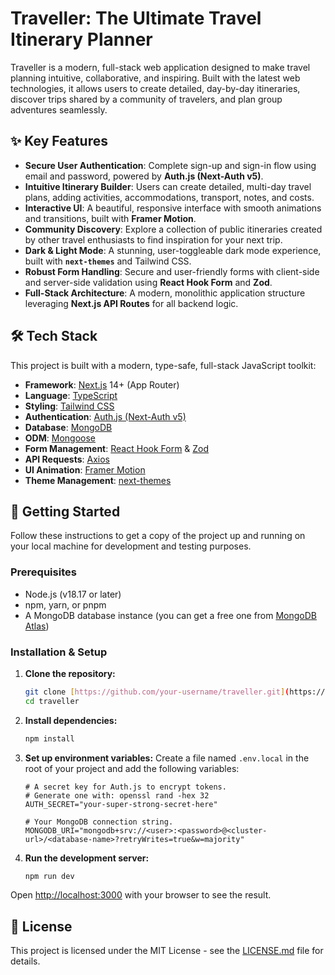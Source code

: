 # Traveller: The Ultimate Travel Itinerary Planner

Traveller is a modern, full-stack web application designed to make travel planning intuitive, collaborative, and inspiring. Built with the latest web technologies, it allows users to create detailed, day-by-day itineraries, discover trips shared by a community of travelers, and plan group adventures seamlessly.



## ✨ Key Features

* **Secure User Authentication**: Complete sign-up and sign-in flow using email and password, powered by **Auth.js (Next-Auth v5)**.
* **Intuitive Itinerary Builder**: Users can create detailed, multi-day travel plans, adding activities, accommodations, transport, notes, and costs.
* **Interactive UI**: A beautiful, responsive interface with smooth animations and transitions, built with **Framer Motion**.
* **Community Discovery**: Explore a collection of public itineraries created by other travel enthusiasts to find inspiration for your next trip.
* **Dark & Light Mode**: A stunning, user-toggleable dark mode experience, built with **`next-themes`** and Tailwind CSS.
* **Robust Form Handling**: Secure and user-friendly forms with client-side and server-side validation using **React Hook Form** and **Zod**.
* **Full-Stack Architecture**: A modern, monolithic application structure leveraging **Next.js API Routes** for all backend logic.

## 🛠️ Tech Stack

This project is built with a modern, type-safe, full-stack JavaScript toolkit:

* **Framework**: [Next.js](https://nextjs.org/) 14+ (App Router)
* **Language**: [TypeScript](https://www.typescriptlang.org/)
* **Styling**: [Tailwind CSS](https://tailwindcss.com/)
* **Authentication**: [Auth.js (Next-Auth v5)](https://authjs.dev/)
* **Database**: [MongoDB](https://www.mongodb.com/)
* **ODM**: [Mongoose](https://mongoosejs.com/)
* **Form Management**: [React Hook Form](https://react-hook-form.com/) & [Zod](https://zod.dev/)
* **API Requests**: [Axios](https://axios-http.com/)
* **UI Animation**: [Framer Motion](https://www.framer.com/motion/)
* **Theme Management**: [next-themes](https://github.com/pacocoursey/next-themes)

## 🚀 Getting Started

Follow these instructions to get a copy of the project up and running on your local machine for development and testing purposes.

### Prerequisites

* Node.js (v18.17 or later)
* npm, yarn, or pnpm
* A MongoDB database instance (you can get a free one from [MongoDB Atlas](https://www.mongodb.com/cloud/atlas))

### Installation & Setup

1.  **Clone the repository:**
    ```bash
    git clone [https://github.com/your-username/traveller.git](https://github.com/your-username/traveller.git)
    cd traveller
    ```

2.  **Install dependencies:**
    ```bash
    npm install
    ```

3.  **Set up environment variables:**
    Create a file named `.env.local` in the root of your project and add the following variables:

    ```.env.local
    # A secret key for Auth.js to encrypt tokens.
    # Generate one with: openssl rand -hex 32
    AUTH_SECRET="your-super-strong-secret-here"
    
    # Your MongoDB connection string.
    MONGODB_URI="mongodb+srv://<user>:<password>@<cluster-url>/<database-name>?retryWrites=true&w=majority"
    ```

4.  **Run the development server:**
    ```bash
    npm run dev
    ```

Open [http://localhost:3000](http://localhost:3000) with your browser to see the result.

## 📄 License

This project is licensed under the MIT License - see the [LICENSE.md](LICENSE.md) file for details.